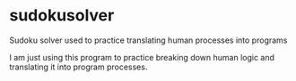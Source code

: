 # sudokusolver
Sudoku solver used to practice translating human processes into programs


I am just using this program to practice breaking down human logic and translating it into program processes. 
